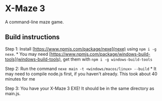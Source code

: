 # X-Maze 3
A command-line maze game.
## Build instructions
Step 1: Install [https://www.npmjs.com/package/nexe](nexe) using `npm i -g nexe`.
    * You may need [https://www.npmjs.com/package/windows-build-tools](windows-build-tools), get them with `npm i -g windows-build-tools`

Step 2: Run the command `nexe main -t <windows/macos/linux> --build`
    * It may need to compile node.js first, if you haven't already. This took about 40 minutes for me

Step 3: You have your X-Maze 3 EXE! It should be in the same directory as main.js.